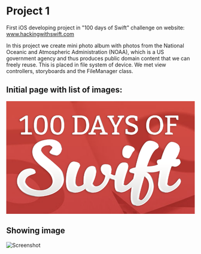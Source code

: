 #  Project 1

First iOS developing project in "100 days of Swift" challenge on website: www.hackingwithswift.com

In this project we create mini photo album with photos from the National Oceanic and Atmospheric Administration (NOAA), which is a US government agency and thus produces public domain content that we can freely reuse. This is placed in file system of device. We met view controllers, storyboards and the FileManager class.

## Initial page with list of images:
![Screenshot](screen1.png)

## Showing image
![Screenshot](screen2.png)
